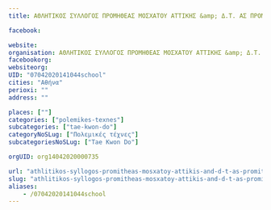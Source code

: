 ```yaml
---
title: ΑΘΛΗΤΙΚΟΣ ΣΥΛΛΟΓΟΣ ΠΡΟΜΗΘΕΑΣ ΜΟΣΧΑΤΟΥ ΑΤΤΙΚΗΣ &amp; Δ.Τ. ΑΣ ΠΡΟΜΗΘΕΑΣ ΜΟΣΧΑΤΟΥ-Αθήνα-Tae Kwon Do

facebook:

website:
organisation: ΑΘΛΗΤΙΚΟΣ ΣΥΛΛΟΓΟΣ ΠΡΟΜΗΘΕΑΣ ΜΟΣΧΑΤΟΥ ΑΤΤΙΚΗΣ &amp; Δ.Τ. ΑΣ ΠΡΟΜΗΘΕΑΣ ΜΟΣΧΑΤΟΥ
facebookorg:
websiteorg:
UID: "07042020141044school"
cities: "Αθήνα"
perioxi: ""
address: ""

places: [""]
categories: ["polemikes-texnes"]
subcategories: ["tae-kwon-do"]
categoryNoSLug: ["Πολεμικές τέχνες"]
subcategoriesNoSLug: ["Tae Kwon Do"]

orgUID: org14042020000735

url: "athlitikos-syllogos-promitheas-mosxatoy-attikis-and-d-t-as-promitheas-mosxatoy-athina-tae-kwon-do/athina//"
slug: "athlitikos-syllogos-promitheas-mosxatoy-attikis-and-d-t-as-promitheas-mosxatoy-athina-tae-kwon-do"
aliases:
    - /07042020141044school
---
```





